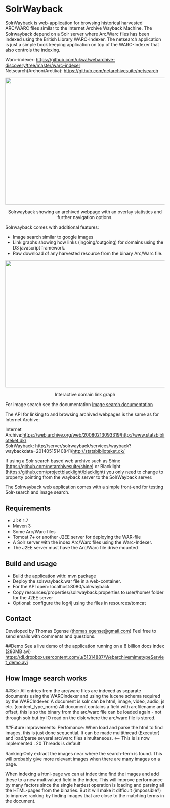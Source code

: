 # SolrWayback

SolrWayback is web-application for browsing historical harvested ARC/WARC files similar
to the Internet Archive Wayback Machine. The Solrwayback depend on a Solr server where
Arc/Warc files has been indexed using the British Library WARC-Indexer. The netsearch application is just a simple book keeping application on top of the WARC-Indexer that also
controls the indexing.

 Warc-indexer: https://github.com/ukwa/webarchive-discovery/tree/master/warc-indexer<br>
 Netsearch(Archon/Arctika): https://github.com/netarchivesuite/netsearch<br>
 

<p align="center"> 
   <img src="https://github.com/netarchivesuite/solrwayback/blob/master/doc/solrwayback_demo.png?raw=true" width="600" height="400"/>
</p>
<p align="center">
Solrwayback showing an archived webpage with an overlay statistics and further navigation options.
</p>

Solrwayback comes with additional features:
* Image search similar to google images
* Link graphs showing how links (ingoing/outgoing) for domains using the D3 javascript framework.
* Raw download of any harvested resource from the binary Arc/Warc file.


<p align="center"> 
   <img src="https://github.com/netarchivesuite/solrwayback/blob/master/doc/solrwayback_linkgraph.png?raw=true" width="600" height="400"/>
</p>
<p align="center">
Interactive domain link graph
</p>

For image search see the documentation <a href="https://github.com/netarchivesuite/solrwayback/blob/master/doc/imagesearch.txt" >Image search documentation </a>


The API for linking to and browsing archived webpages is the same as for Internet Archive:<br>

Internet Archive:https://web.archive.org/web/20080213093319/http://www.statsbiblioteket.dk/ <br>
SolrWayback: http://server/solrwayback/services/wayback?waybackdata=20140515140841/http://statsbiblioteket.dk/ <br>

If using a Solr search based web archive such as Shine (https://github.com/netarchivesuite/shine) or Blacklight (https://github.com/projectblacklight/blacklight)
you only need to change to property pointing from the wayback server to the SolrWayback server.

The Solrwayback web application comes with a simple front-end for testing Solr-search and image search.
 
 
 
## Requirements
 * JDK 1.7
 * Maven 3 
 * Some Arc/Warc files 
 * Tomcat 7+  or another J2EE server for deploying the WAR-file
 * A Solr server with the index Arc/Warc files using the Warc-Indexer.
 * The J2EE server must have the Arc/Warc file drive mounted
 
## Build and usage
 * Build the application with: mvn package
 * Deploy the solrwayback.war file in a web-container.
 * For the API open:  localhost:8080/solrwayback
 * Copy resources/properties/solrwayback.properties to user/home/ folder for the J2EE server
 * Optional: configure the log4j using the files in resources/tomcat

## Contact
Developed by Thomas Egense (thomas.egense@gmail.com) 
Feel free to send emails with comments and questions.

##Demo
See a live demo  of the application running on a 8 billion docs index (280MB avi)
https://dl.dropboxusercontent.com/u/51314887/WebarchivemimetypeServlet_demo.avi    


## How Image search works

##Solr 
All entries from the arc/warc files are indexed as separate documents using the WARCindexer and using the lucene schema required by the WARCIndexer.
A document is solr can be html, image, video, audio, js etc. (content_type_norm)
All document contains a field with arcfilename and offset, this is so  the binary from
the arc/warc file can be loaded again - not through solr but by IO read on the disk where the 
arc/warc file is stored.

       
##Future improvements:
Perfomance: When load and parse the html to find images, this is just done sequential. It can be made multithread (Executor)
and load/parse several arc/warc files simultaneous. <-- This is is now implemented . 20 Threads is default

Ranking:Only extract the images near where the search-term is found. This will probably give more
relevant images when there are many images on a page.

When indexing a html-page we can at index time find the images and add these to a new multivalued field
in the index. This will improve performance by many factors since the single hardest operation is loading and parsing all the HTML-pages from the binaries. But it will make it difficult (impossible?) to improve ranking by finding images that are close to the matching terms in the document. 


 
